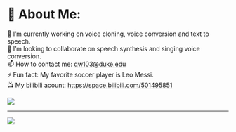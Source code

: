 # 💫 About Me:
🔭 I’m currently working on voice cloning, voice conversion and text to speech.<br>👯 I’m looking to collaborate on speech synthesis and singing voice conversion.<br>📫 How to contact me: qw103@duke.edu<br>⚡ Fun fact: My favorite soccer player is Leo Messi.<br>📺 My bilibili acount: https://space.bilibili.com/501495851

![](https://github-readme-stats.vercel.app/api?username=KevinWang676&theme=dark&hide_border=false&include_all_commits=false&count_private=false)<br/>

---
[![](https://visitcount.itsvg.in/api?id=KevinWang676&icon=0&color=0)](https://visitcount.itsvg.in)

<!-- Proudly created with GPRM ( https://gprm.itsvg.in ) -->
